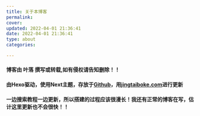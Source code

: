 ```yaml
---
title: 关于本博客
permalink: 
cover: 
updated: 2022-04-01 21:36:41
date: 2022-04-01 21:36:41
type: about
categories: 

---
```

#### 博客由  叶落  撰写或转载,如有侵权请告知删除！！
#### 由Hexo驱动，使用Next主题，存放于[Github](http://github.com "Github")，用[jingtaiboke.com](http://jingtaiboke.com "jingtaiboke.com")进行更新
#### 一边搜索教程一边更新，所以搭建的过程应该很漫长！我还有正常的博客在写，估计这里更新也不会很快！！
